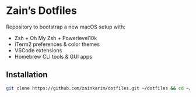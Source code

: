# Zain’s Dotfiles

Repository to bootstrap a new macOS setup with:
- Zsh + Oh My Zsh + Powerlevel10k
- iTerm2 preferences & color themes
- VSCode extensions
- Homebrew CLI tools & GUI apps

## Installation
```bash
git clone https://github.com/zainkarim/dotfiles.git ~/dotfiles && cd ~/dotfiles && chmod +x install.sh && ./install.sh
```


